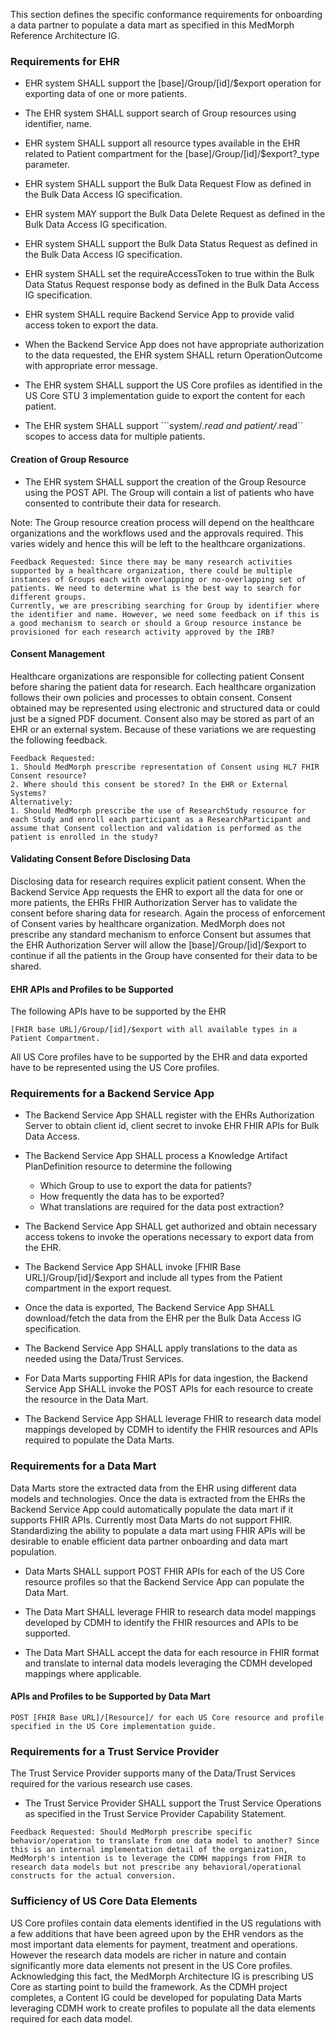 This section defines the specific conformance requirements for onboarding a data partner to populate a data mart as specified in this MedMorph Reference Architecture IG.


### Requirements for EHR

* EHR system SHALL support the [base]/Group/[id]/$export operation for exporting data of one or more patients.

* The EHR system SHALL support search of Group resources using identifier, name.

* EHR system SHALL support all resource types available in the EHR related to Patient compartment for the [base]/Group/[id]/$export?_type parameter.

* EHR system SHALL support the Bulk Data Request Flow as defined in the Bulk Data Access IG specification.

* EHR system MAY support the Bulk Data Delete Request as defined in the Bulk Data Access IG specification.

* EHR system SHALL support the Bulk Data Status Request as defined in the Bulk Data Access IG specification.

* EHR system SHALL set the requireAccessToken to true within the Bulk Data Status Request response body as defined in the Bulk Data Access IG specification.

* EHR system SHALL require Backend Service App to provide valid access token to export the data.

* When the Backend Service App does not have appropriate authorization to the data requested, the EHR system SHALL return OperationOutcome with appropriate error message.

* The EHR system SHALL support the US Core profiles as identified in the US Core STU 3 implementation guide to export the content for each patient.

* The EHR system SHALL support ```system/*.read and patient/*.read`` scopes to access data for multiple patients.

#### Creation of Group Resource 

* The EHR system SHALL support the creation of the Group Resource using the POST API. The Group will contain a list of patients who have consented to contribute their data for research.

Note: The Group resource creation process will depend on the healthcare organizations and the workflows used and the approvals required. This varies widely and hence this will be left to the healthcare organizations. 

```
Feedback Requested: Since there may be many research activities supported by a healthcare organization, there could be multiple instances of Groups each with overlapping or no-overlapping set of patients. We need to determine what is the best way to search for different groups. 
Currently, we are prescribing searching for Group by identifier where the identifier and name. However, we need some feedback on if this is a good mechanism to search or should a Group resource instance be provisioned for each research activity approved by the IRB?
```

#### Consent Management  

Healthcare organizations are responsible for collecting patient Consent before sharing the patient data for research. Each healthcare organization follows their own policies and processes to obtain consent. Consent obtained may be represented using electronic and structured data or could just be a signed PDF document. Consent also may be stored as part of an EHR or an external system. Because of these variations we are requesting the following feedback.

```
Feedback Requested: 
1. Should MedMorph prescribe representation of Consent using HL7 FHIR Consent resource? 
2. Where should this consent be stored? In the EHR or External Systems?
Alternatively: 
1. Should MedMorph prescribe the use of ResearchStudy resource for each Study and enroll each participant as a ResearchParticipant and assume that Consent collection and validation is performed as the patient is enrolled in the study? 
```

#### Validating Consent Before Disclosing Data

Disclosing data for research requires explicit patient consent. When the Backend Service App requests the EHR to export all the data for one or more patients, the EHRs FHIR Authorization Server has to validate the consent before sharing data for research. Again the process of enforcement of Consent varies by healthcare organization. MedMorph does not prescribe any standard mechanism to enforce Consent but assumes that the EHR Authorization Server will allow the [base]/Group/[id]/$export to continue if all the patients in the Group have consented for their data to be shared.

#### EHR APIs and Profiles to be Supported

The following APIs have to be supported by the EHR

```
[FHIR base URL]/Group/[id]/$export with all available types in a Patient Compartment.
```

All US Core profiles have to be supported by the EHR and data exported have to be represented using the US Core profiles. 


### Requirements for a Backend Service App

* The Backend Service App SHALL register with the EHRs Authorization Server to obtain client id, client secret to invoke EHR FHIR APIs for Bulk Data Access. 

* The Backend Service App SHALL process a Knowledge Artifact PlanDefinition resource to determine the following 
	* Which Group to use to export the data for patients?
	* How frequently the data has to be exported?
	* What translations are required for the data post extraction? 

* The Backend Service App SHALL get authorized and obtain necessary access tokens to invoke the operations necessary to export data from the EHR.

* The Backend Service App SHALL invoke [FHIR Base URL]/Group/[id]/$export and include all types from the Patient compartment in the export request.

* Once the data is exported, The Backend Service App SHALL download/fetch the data from the EHR per the Bulk Data Access IG specification.

* The Backend Service App SHALL apply translations to the data as needed using the Data/Trust Services. 

* For Data Marts supporting FHIR APIs for data ingestion, the Backend Service App SHALL invoke the POST APIs for each resource to create the resource in the Data Mart.

* The Backend Service App SHALL leverage FHIR to research data model mappings developed by CDMH to identify the FHIR resources and APIs required to populate the Data Marts.


### Requirements for a Data Mart

Data Marts store the extracted data from the EHR using different data models and technologies. Once the data is extracted from the EHRs the Backend Service App could automatically populate the data mart if it supports FHIR APIs. Currently most Data Marts do not support FHIR. Standardizing the ability to populate a data mart using FHIR APIs will be desirable to enable efficient data partner onboarding and data mart population. 

* Data Marts SHALL support POST FHIR APIs for each of the US Core resource profiles so that the Backend Service App can populate the Data Mart.

* The Data Mart SHALL leverage FHIR to research data model mappings developed by CDMH to identify the FHIR resources and APIs to be supported.

* The Data Mart SHALL accept the data for each resource in FHIR format and translate to internal data models leveraging the CDMH developed mappings where applicable. 

#### APIs and Profiles to be Supported by Data Mart

```
POST [FHIR Base URL]/[Resource]/ for each US Core resource and profile specified in the US Core implementation guide.
```

### Requirements for a Trust Service Provider

The Trust Service Provider supports many of the Data/Trust Services required for the various research use cases. 

* The Trust Service Provider SHALL support the Trust Service Operations as specified in the Trust Service Provider Capability Statement. 

```
Feedback Requested: Should MedMorph prescribe specific behavior/operation to translate from one data model to another? Since this is an internal implementation detail of the organization, MedMorph's intention is to leverage the CDMH mappings from FHIR to research data models but not prescribe any behavioral/operational constructs for the actual conversion.
```


### Sufficiency of US Core Data Elements

US Core profiles contain data elements identified in the US regulations with a few additions that have been agreed upon by the EHR vendors as the most important data elements for payment, treatment and operations. However the research data models are richer in nature and contain significantly more data elements not present in the US Core profiles. 
Acknowledging this fact, the MedMorph Architecture IG is prescribing US Core as starting point to build the framework. As the CDMH project completes, a Content IG could be developed for populating Data Marts leveraging CDMH work to create profiles to populate all the data elements required for each data model.

 
